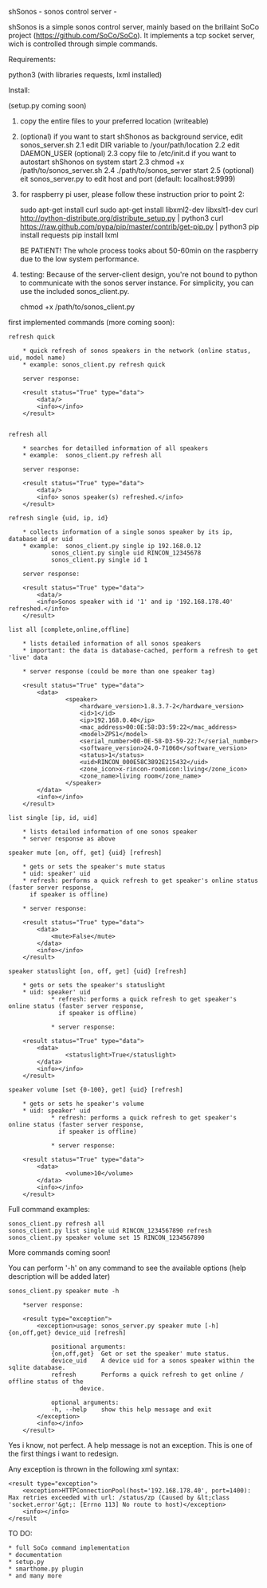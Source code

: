shSonos    - sonos control server -

shSonos is a simple sonos control server, mainly based on the brillaint SoCo project (https://github.com/SoCo/SoCo). 
It implements a tcp socket server, wich is controlled through simple commands.
 
Requirements:

python3 (with libraries requests, lxml installed)


Install:

(setup.py coming soon)

1. copy the entire files to your preferred location (writeable)
2. (optional) if you want to start shShonos as background service, edit sonos_server.sh
	2.1 edit DIR variable to /your/path/location
	2.2 edit DAEMON_USER (optional)
	2.3 copy file to /etc/init.d if you want to autostart shShonos on system start
	2.3 chmod +x /path/to/sonos_server.sh
	2.4 ./path/to/sonos_server start
	2.5 (optional) eit sonos_server.py to edit host and port (default: localhost:9999)

3. for raspberry pi user, please follow these instruction prior to point 2:

	sudo apt-get install curl
	sudo apt-get install libxml2-dev libxslt1-dev
	curl http://python-distribute.org/distribute_setup.py | python3
	curl https://raw.github.com/pypa/pip/master/contrib/get-pip.py | python3
	pip install requests
	pip install lxml

	BE PATIENT! The whole process tooks about 50-60min on the raspberry due to the low system
	performance.

4. testing:
	Because of the server-client design, you're not bound to python to communicate 
	with the sonos server instance. For simplicity, you can use the included sonos_client.py.

	chmod +x /path/to/sonos_client.py
 	

first implemented commands (more coming soon):

	refresh quick

		* quick refresh of sonos speakers in the network (online status, uid, model name)
		* example: sonos_client.py refresh quick

		server response:

		<result status="True" type="data">
  			<data/>
  			<info></info>
		</result>


	refresh all

		* searches for detailled information of all speakers
		* example: 	sonos_client.py refresh all

		server response:

		<result status="True" type="data">
  			<data/>
  			<info> sonos speaker(s) refreshed.</info>
		</result>

	refresh single {uid, ip, id}

		* collects information of a single sonos speaker by its ip, database id or uid
		* example: 	sonos_client.py single ip 192.168.0.12
				sonos_client.py single uid RINCON_12345678
				sonos_client.py single id 1
		
		server response:

		<result status="True" type="data">
  			<data/>
  			<info>Sonos speaker with id '1' and ip '192.168.178.40' refreshed.</info>
		</result>

	list all [complete,online,offline]
	
		* lists detailed information of all sonos speakers
		* important: the data is database-cached, perform a refresh to get 'live' data
	
		* server response (could be more than one speaker tag)

		<result status="True" type="data">
  			<data>
    				<speaker>
      					<hardware_version>1.8.3.7-2</hardware_version>
      					<id>1</id>
      					<ip>192.168.0.40</ip>
      					<mac_address>00:0E:58:D3:59:22</mac_address>
      					<model>ZPS1</model>
      					<serial_number>00-0E-58-D3-59-22:7</serial_number>
      					<software_version>24.0-71060</software_version>
      					<status>1</status>
      					<uid>RINCON_000E58C3892E215432</uid>
      					<zone_icon>x-rincon-roomicon:living</zone_icon>
      					<zone_name>living room</zone_name>
    				</speaker>
  			</data>
  			<info></info>
		</result>

	list single [ip, id, uid]
	
		* lists detailed information of one sonos speaker
		* server response as above

	speaker mute [on, off, get] {uid} [refresh]

		* gets or sets the speaker's mute status
		* uid: speaker' uid
		* refresh: performs a quick refresh to get speaker's online status (faster server response, 
		  if speaker is offline)

		* server response:

		<result status="True" type="data">
			<data>
   	 			<mute>False</mute>
  			</data>
  			<info></info>
		</result>
		
	speaker statuslight [on, off, get] {uid} [refresh]
		
		* gets or sets the speaker's statuslight
		* uid: speaker' uid
                * refresh: performs a quick refresh to get speaker's online status (faster server response,
                  if speaker is offline)

                * server response:
 
		<result status="True" type="data">
  			<data>
    				<statuslight>True</statuslight>
  			</data>
  			<info></info>
		</result>

	speaker volume [set {0-100}, get] {uid} [refresh]
	
		* gets or sets he speaker's volume
		* uid: speaker' uid
                * refresh: performs a quick refresh to get speaker's online status (faster server response,
                  if speaker is offline)

                * server response:

		<result status="True" type="data">
			<data>
    				<volume>10</volume>
  			</data>
  			<info></info>
		</result>

Full command examples:

	sonos_client.py refresh all
	sonos_client.py list single uid RINCON_1234567890 refresh
	sonos_client.py speaker volume set 15 RINCON_1234567890

More commands coming soon!


You can perform '-h' on any command to see the available options (help description will be added later)

	sonos_client.py speaker mute -h
	
		*server response:

		<result type="exception">
  			<exception>usage: sonos_server.py speaker mute [-h] {on,off,get} device_uid [refresh]

				positional arguments:
  				{on,off,get}  Get or set the speaker' mute status.
  				device_uid    A device uid for a sonos speaker within the sqlite database.
  				refresh       Performs a quick refresh to get online / offline status of the
                		device.

				optional arguments:
				-h, --help    show this help message and exit
			</exception>
  			<info></info>
		</result>

Yes i know, not perfect. A help message is not an exception. This is one of the first things i want to redesign.
	
Any exception is thrown in the following xml syntax:

	<result type="exception">
  		<exception>HTTPConnectionPool(host='192.168.178.40', port=1400): Max retries exceeded with url: /status/zp (Caused by &lt;class 'socket.error'&gt;: [Errno 113] No route to host)</exception>
  		<info></info>
	</result



TO DO:

	* full SoCo command implementation
	* documentation
	* setup.py
	* smarthome.py plugin
	* and many more
 


	
